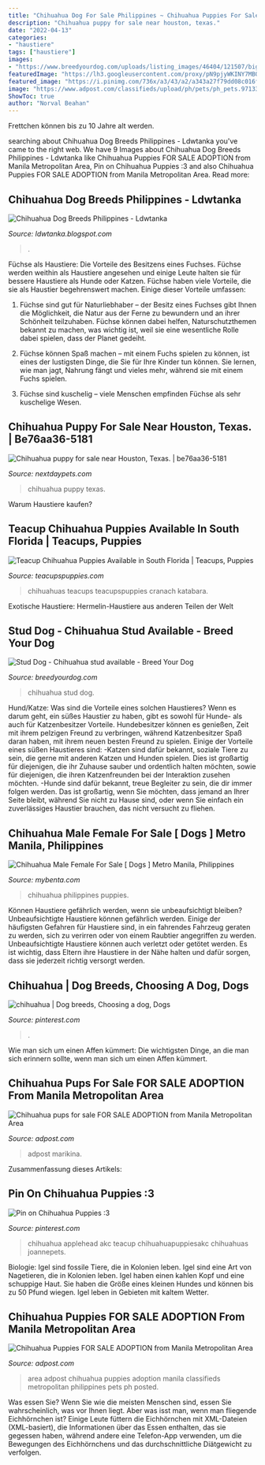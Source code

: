 ```yaml
---
title: "Chihuahua Dog For Sale Philippines ~ Chihuahua Puppies For Sale Adoption From Manila Metropolitan Area"
description: "Chihuahua puppy for sale near houston, texas."
date: "2022-04-13"
categories:
- "haustiere"
tags: ["haustiere"]
images:
- "https://www.breedyourdog.com/uploads/listing_images/46404/121507/big_listing_image_1611513845_1.jpeg"
featuredImage: "https://lh3.googleusercontent.com/proxy/pN9pjyWKINY7MBQbldWeiLUDYvKRAA0pQkEeEDGKX5d9OLQtwggyHHbGfkCS2V4wvFjchM1lIFR5xyuX2ap9x0lZZkXsdoS-j-U8oSpai1bL18OHtZoe0AsJtOADj0WCvIHpK8BQA8L9oDgjw8eubgBCKSOz4d3RirAS5A=w1200-h630-p-k-no-nu"
featured_image: "https://i.pinimg.com/736x/a3/43/a2/a343a27f79dd08c016fd4536bd1f6575.jpg"
image: "https://www.adpost.com/classifieds/upload/ph/pets/ph_pets.97133.1.jpg"
ShowToc: true
author: "Norval Beahan"
---
```



Frettchen können bis zu 10 Jahre alt werden.

	

		
searching about Chihuahua Dog Breeds Philippines - Ldwtanka you've came to the right web. We have 9 Images about Chihuahua Dog Breeds Philippines - Ldwtanka like Chihuahua Puppies FOR SALE ADOPTION from Manila Metropolitan Area, Pin on Chihuahua Puppies :3 and also Chihuahua Puppies FOR SALE ADOPTION from Manila Metropolitan Area. Read more:
		
    
## Chihuahua Dog Breeds Philippines - Ldwtanka

<img loading=lazy src="https://lh3.googleusercontent.com/proxy/pN9pjyWKINY7MBQbldWeiLUDYvKRAA0pQkEeEDGKX5d9OLQtwggyHHbGfkCS2V4wvFjchM1lIFR5xyuX2ap9x0lZZkXsdoS-j-U8oSpai1bL18OHtZoe0AsJtOADj0WCvIHpK8BQA8L9oDgjw8eubgBCKSOz4d3RirAS5A=w1200-h630-p-k-no-nu" onerror="this.onerror=null;this.src='https://tse2.mm.bing.net/th?id=OIP.bi9GAVE5hfSG-dDBd8nlBAHaD4&amp;pid=15.1';" alt="Chihuahua Dog Breeds Philippines - Ldwtanka">

_Source: ldwtanka.blogspot.com_

>. 

	

Füchse als Haustiere: Die Vorteile des Besitzens eines Fuchses.
Füchse werden weithin als Haustiere angesehen und einige Leute halten sie für bessere Haustiere als Hunde oder Katzen. Füchse haben viele Vorteile, die sie als Haustier begehrenswert machen. Einige dieser Vorteile umfassen:
1) Füchse sind gut für Naturliebhaber – der Besitz eines Fuchses gibt Ihnen die Möglichkeit, die Natur aus der Ferne zu bewundern und an ihrer Schönheit teilzuhaben. Füchse können dabei helfen, Naturschutzthemen bekannt zu machen, was wichtig ist, weil sie eine wesentliche Rolle dabei spielen, dass der Planet gedeiht.

2) Füchse können Spaß machen – mit einem Fuchs spielen zu können, ist eines der lustigsten Dinge, die Sie für Ihre Kinder tun können. Sie lernen, wie man jagt, Nahrung fängt und vieles mehr, während sie mit einem Fuchs spielen.

3) Füchse sind kuschelig – viele Menschen empfinden Füchse als sehr kuschelige Wesen.

    
## Chihuahua Puppy For Sale Near Houston, Texas. | Be76aa36-5181

<img loading=lazy src="https://dgicdplf3pvka.cloudfront.net/2125687/chihuahua-puppy-picture-04ff3424-3a4e-4bab-8e3e-69002972b9a6.jpg" onerror="this.onerror=null;this.src='https://tse1.mm.bing.net/th?id=OIP.c2lkiBn5L-XX4riFUjRN-wHaE8&amp;pid=15.1';" alt="Chihuahua puppy for sale near Houston, Texas. | be76aa36-5181">

_Source: nextdaypets.com_

>chihuahua puppy texas. 

	

Warum Haustiere kaufen?

    
## Teacup Chihuahua Puppies Available In South Florida | Teacups, Puppies

<img loading=lazy src="https://www.teacupspuppies.com/wp-content/uploads/2016/08/teacup-chihuahua-221-a1.jpg" onerror="this.onerror=null;this.src='https://tse3.mm.bing.net/th?id=OIP.GNResAZBPY59kAKcwK8UyQHaKX&amp;pid=15.1';" alt="Teacup Chihuahua Puppies Available in South Florida | Teacups, Puppies">

_Source: teacupspuppies.com_

>chihuahuas teacups teacupspuppies cranach katabara. 

	

Exotische Haustiere: Hermelin-Haustiere aus anderen Teilen der Welt

    
## Stud Dog - Chihuahua Stud Available - Breed Your Dog

<img loading=lazy src="https://www.breedyourdog.com/uploads/listing_images/46404/121507/big_listing_image_1611513845_1.jpeg" onerror="this.onerror=null;this.src='https://tse4.mm.bing.net/th?id=OIP.obQjPEY54T0u2zP6VcaERQHaLX&amp;pid=15.1';" alt="Stud Dog - Chihuahua stud available - Breed Your Dog">

_Source: breedyourdog.com_

>chihuahua stud dog. 

	

Hund/Katze: Was sind die Vorteile eines solchen Haustieres?
Wenn es darum geht, ein süßes Haustier zu haben, gibt es sowohl für Hunde- als auch für Katzenbesitzer Vorteile. Hundebesitzer können es genießen, Zeit mit ihrem pelzigen Freund zu verbringen, während Katzenbesitzer Spaß daran haben, mit ihrem neuen besten Freund zu spielen. Einige der Vorteile eines süßen Haustieres sind:
-Katzen sind dafür bekannt, soziale Tiere zu sein, die gerne mit anderen Katzen und Hunden spielen. Dies ist großartig für diejenigen, die ihr Zuhause sauber und ordentlich halten möchten, sowie für diejenigen, die ihren Katzenfreunden bei der Interaktion zusehen möchten.
-Hunde sind dafür bekannt, treue Begleiter zu sein, die dir immer folgen werden. Das ist großartig, wenn Sie möchten, dass jemand an Ihrer Seite bleibt, während Sie nicht zu Hause sind, oder wenn Sie einfach ein zuverlässiges Haustier brauchen, das nicht versucht zu fliehen.

    
## Chihuahua Male Female For Sale [ Dogs ] Metro Manila, Philippines

<img loading=lazy src="https://www.mybenta.com/img/9775460.jpg" onerror="this.onerror=null;this.src='https://tse3.mm.bing.net/th?id=OIP.CD4RfkxNb_Gt6M71Zm2ZJgAAAA&amp;pid=15.1';" alt="Chihuahua Male Female For Sale [ Dogs ] Metro Manila, Philippines">

_Source: mybenta.com_

>chihuahua philippines puppies. 

	

Können Haustiere gefährlich werden, wenn sie unbeaufsichtigt bleiben?
Unbeaufsichtigte Haustiere können gefährlich werden. Einige der häufigsten Gefahren für Haustiere sind, in ein fahrendes Fahrzeug geraten zu werden, sich zu verirren oder von einem Raubtier angegriffen zu werden. Unbeaufsichtigte Haustiere können auch verletzt oder getötet werden. Es ist wichtig, dass Eltern ihre Haustiere in der Nähe halten und dafür sorgen, dass sie jederzeit richtig versorgt werden.

    
## Chihuahua | Dog Breeds, Choosing A Dog, Dogs

<img loading=lazy src="https://i.pinimg.com/736x/a3/43/a2/a343a27f79dd08c016fd4536bd1f6575.jpg" onerror="this.onerror=null;this.src='https://tse4.mm.bing.net/th?id=OIP.M14NYQe_xb965KMfbExlGQHaFj&amp;pid=15.1';" alt="chihuahua | Dog breeds, Choosing a dog, Dogs">

_Source: pinterest.com_

>. 

	

Wie man sich um einen Affen kümmert: Die wichtigsten Dinge, an die man sich erinnern sollte, wenn man sich um einen Affen kümmert.

    
## Chihuahua Pups For Sale FOR SALE ADOPTION From Manila Metropolitan Area

<img loading=lazy src="https://www.adpost.com/classifieds/upload/ph/pets/ph_pets.97133.1.jpg" onerror="this.onerror=null;this.src='https://tse4.mm.bing.net/th?id=OIP.2ntKruUbqt-mWycPk6EVAAHaHa&amp;pid=15.1';" alt="Chihuahua pups for sale FOR SALE ADOPTION from Manila Metropolitan Area">

_Source: adpost.com_

>adpost marikina. 

	

Zusammenfassung dieses Artikels:

    
## Pin On Chihuahua Puppies :3

<img loading=lazy src="https://i.pinimg.com/736x/bb/7b/4e/bb7b4e1441e3db955745578954186976--chihuahua-puppies-for-sale-chihuahua-love.jpg" onerror="this.onerror=null;this.src='https://tse2.mm.bing.net/th?id=OIP.2fSqgVNG9MWgmg0hC9uOYwHaLH&amp;pid=15.1';" alt="Pin on Chihuahua Puppies :3">

_Source: pinterest.com_

>chihuahua applehead akc teacup chihuahuapuppiesakc chihuahuas joannepets. 

	

Biologie: Igel sind fossile Tiere, die in Kolonien leben.
Igel sind eine Art von Nagetieren, die in Kolonien leben. Igel haben einen kahlen Kopf und eine schuppige Haut. Sie haben die Größe eines kleinen Hundes und können bis zu 50 Pfund wiegen. Igel leben in Gebieten mit kaltem Wetter.

    
## Chihuahua Puppies FOR SALE ADOPTION From Manila Metropolitan Area

<img loading=lazy src="https://www.adpost.com/classifieds/upload/ph/pets/ph_pets.7064.2.jpg" onerror="this.onerror=null;this.src='https://tse1.mm.bing.net/th?id=OIP.PU7fLdLXADb_hlVd_4FtZgHaFj&amp;pid=15.1';" alt="Chihuahua Puppies FOR SALE ADOPTION from Manila Metropolitan Area">

_Source: adpost.com_

>area adpost chihuahua puppies adoption manila classifieds metropolitan philippines pets ph posted. 

	

Was essen Sie?
Wenn Sie wie die meisten Menschen sind, essen Sie wahrscheinlich, was vor Ihnen liegt. Aber was isst man, wenn man fliegende Eichhörnchen ist? Einige Leute füttern die Eichhörnchen mit XML-Dateien (XML-basiert), die Informationen über das Essen enthalten, das sie gegessen haben, während andere eine Telefon-App verwenden, um die Bewegungen des Eichhörnchens und das durchschnittliche Diätgewicht zu verfolgen.


